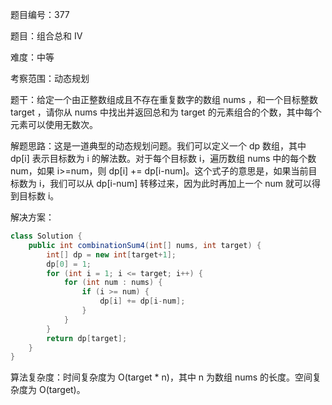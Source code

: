 题目编号：377

题目：组合总和 Ⅳ

难度：中等

考察范围：动态规划

题干：给定一个由正整数组成且不存在重复数字的数组 nums ，和一个目标整数 target ，请你从 nums 中找出并返回总和为 target 的元素组合的个数，其中每个元素可以使用无数次。

解题思路：这是一道典型的动态规划问题。我们可以定义一个 dp 数组，其中 dp[i] 表示目标数为 i 的解法数。对于每个目标数 i，遍历数组 nums 中的每个数 num，如果 i>=num，则 dp[i] += dp[i-num]。这个式子的意思是，如果当前目标数为 i，我们可以从 dp[i-num] 转移过来，因为此时再加上一个 num 就可以得到目标数 i。

解决方案：

```java
class Solution {
    public int combinationSum4(int[] nums, int target) {
        int[] dp = new int[target+1];
        dp[0] = 1;
        for (int i = 1; i <= target; i++) {
            for (int num : nums) {
                if (i >= num) {
                    dp[i] += dp[i-num];
                }
            }
        }
        return dp[target];
    }
}
```

算法复杂度：时间复杂度为 O(target * n)，其中 n 为数组 nums 的长度。空间复杂度为 O(target)。